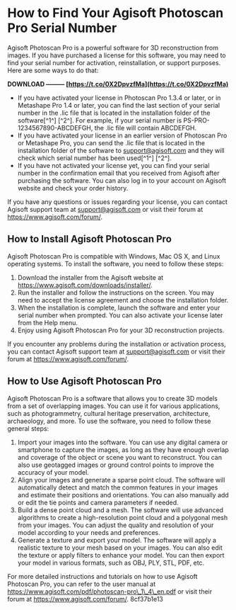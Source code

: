 # How to Find Your Agisoft Photoscan Pro Serial Number
 
Agisoft Photoscan Pro is a powerful software for 3D reconstruction from images. If you have purchased a license for this software, you may need to find your serial number for activation, reinstallation, or support purposes. Here are some ways to do that:
 
**DOWNLOAD ——— [https://t.co/0X2DpvzfMa](https://t.co/0X2DpvzfMa)**


 
- If you have activated your license in Photoscan Pro 1.3.4 or later, or in Metashape Pro 1.4 or later, you can find the last section of your serial number in the .lic file that is located in the installation folder of the software[^1^] [^2^]. For example, if your serial number is PS-PRO-1234567890-ABCDEFGH, the .lic file will contain ABCDEFGH.
- If you have activated your license in an earlier version of Photoscan Pro or Metashape Pro, you can send the .lic file that is located in the installation folder of the software to support@agisoft.com and they will check which serial number has been used[^1^] [^2^].
- If you have not activated your license yet, you can find your serial number in the confirmation email that you received from Agisoft after purchasing the software. You can also log in to your account on Agisoft website and check your order history.

If you have any questions or issues regarding your license, you can contact Agisoft support team at support@agisoft.com or visit their forum at https://www.agisoft.com/forum/.

## How to Install Agisoft Photoscan Pro
 
Agisoft Photoscan Pro is compatible with Windows, Mac OS X, and Linux operating systems. To install the software, you need to follow these steps:

1. Download the installer from the Agisoft website at https://www.agisoft.com/downloads/installer/.
2. Run the installer and follow the instructions on the screen. You may need to accept the license agreement and choose the installation folder.
3. When the installation is complete, launch the software and enter your serial number when prompted. You can also activate your license later from the Help menu.
4. Enjoy using Agisoft Photoscan Pro for your 3D reconstruction projects.

If you encounter any problems during the installation or activation process, you can contact Agisoft support team at support@agisoft.com or visit their forum at https://www.agisoft.com/forum/.

## How to Use Agisoft Photoscan Pro
 
Agisoft Photoscan Pro is a software that allows you to create 3D models from a set of overlapping images. You can use it for various applications, such as photogrammetry, cultural heritage preservation, architecture, archaeology, and more. To use the software, you need to follow these general steps:

1. Import your images into the software. You can use any digital camera or smartphone to capture the images, as long as they have enough overlap and coverage of the object or scene you want to reconstruct. You can also use geotagged images or ground control points to improve the accuracy of your model.
2. Align your images and generate a sparse point cloud. The software will automatically detect and match the common features in your images and estimate their positions and orientations. You can also manually add or edit the tie points and camera parameters if needed.
3. Build a dense point cloud and a mesh. The software will use advanced algorithms to create a high-resolution point cloud and a polygonal mesh from your images. You can adjust the quality and resolution of your model according to your needs and preferences.
4. Generate a texture and export your model. The software will apply a realistic texture to your mesh based on your images. You can also edit the texture or apply filters to enhance your model. You can then export your model in various formats, such as OBJ, PLY, STL, PDF, etc.

For more detailed instructions and tutorials on how to use Agisoft Photoscan Pro, you can refer to the user manual at https://www.agisoft.com/pdf/photoscan-pro\_1\_4\_en.pdf or visit their forum at https://www.agisoft.com/forum/.
 8cf37b1e13
 
